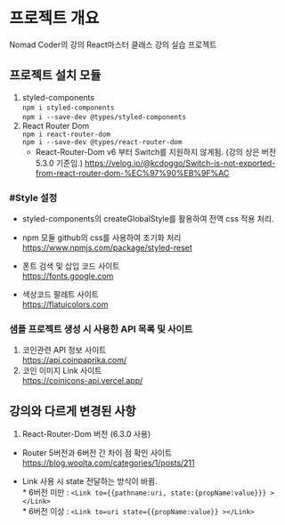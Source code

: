 # 프로젝트 개요

Nomad Coder의 강의 React마스터 클래스 강의 실습 프로젝트

## 프로젝트 설치 모듈

1. styled-components  
   `npm i styled-components`  
   `npm i --save-dev @types/styled-components`
2. React Router Dom  
   `npm i react-router-dom`  
   `npm i --save-dev @types/react-router-dom`
   - React-Router-Dom v6 부터 Switch를 지원하지 않게됨.
     (강의 상은 버전 5.3.0 기준임.)
     https://velog.io/@kcdoggo/Switch-is-not-exported-from-react-router-dom-%EC%97%90%EB%9F%AC

### #Style 설정

- styled-components의 createGlobalStyle를 활용하여 전역 css 적용 처리.
- npm 모듈 github의 css를 사용하여 초기화 처리  
  https://www.npmjs.com/package/styled-reset

- 폰트 검색 및 삽입 코드 사이트  
  https://fonts.google.com

- 색상코드 팔레트 사이트  
  https://flatuicolors.com

### 샘플 프로젝트 생성 시 사용한 API 목록 및 사이트

1. 코인관련 API 정보 사이트  
   https://api.coinpaprika.com/
2. 코인 이미지 Link 사이트  
   https://coinicons-api.vercel.app/

## 강의와 다르게 변경된 사항

1. React-Router-Dom 버전 (6.3.0 사용)

- Router 5버전과 6버전 간 차이 점 확인 사이트  
  https://blog.woolta.com/categories/1/posts/211

* Link 사용 시 state 전달하는 방식이 바뀜.  
  \* 6버전 미만 : `<Link to={{pathname:uri, state:{propName:value}}} ></Link>`  
  \* 6버전 이상 : `<Link to=uri state={{propName:value}} ></Link>`
